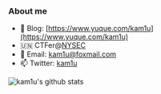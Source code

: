 ### About me
- 📖 Blog: [https://www.yuque.com/kam1u](https://www.yuque.com/kam1u)
- 🇺🇳 CTFer@[NYSEC](https://nysec.yuque.com/)
- 📧 Email: kam1u@foxmail.com
- 📫 Twitter: [kam1u](https://twitter.com/kam1u?lang=zh-cn)

![kam1u's github stats](https://github-readme-stats.vercel.app/api?username=kam1uSEC)

